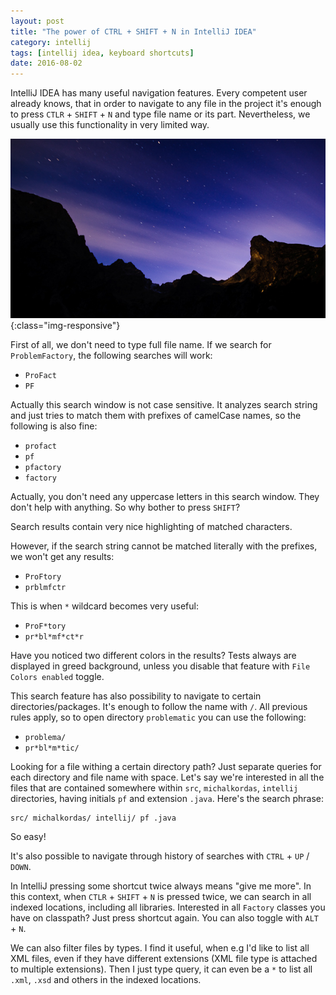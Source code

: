 ```yaml
---
layout: post
title: "The power of CTRL + SHIFT + N in IntelliJ IDEA"
category: intellij
tags: [intellij idea, keyboard shortcuts]
date: 2016-08-02
---
```


IntelliJ IDEA has many useful navigation features. Every competent user already
 knows, that in order to navigate to any file in the project it's enough to
 press `CTLR` + `SHIFT` + `N` and type file name or its part. Nevertheless,
 we usually use this functionality in very limited way.

<!--more-->

![](/images/spinning-stars.jpg){:class="img-responsive"}

First of all, we don't need to type full file name. If we search for
 `ProblemFactory`, the following searches will work:

- `ProFact`
- `PF`

Actually this search window is not case sensitive. It analyzes search string and
 just tries to match them with prefixes of camelCase names, so the following is
 also fine:

- `profact`
- `pf`
- `pfactory`
- `factory`

Actually, you don't need any uppercase letters in this search window. They don't
 help with anything. So why bother to press `SHIFT`?

Search results contain very nice highlighting of matched characters.

However, if the search string cannot be matched literally with the prefixes,
 we won't get any results:

- `ProFtory`
- `prblmfctr`

This is when `*` wildcard becomes very useful:

- `ProF*tory`
- `pr*bl*mf*ct*r`

Have you noticed two different colors in the results? Tests always are displayed
 in greed background, unless you disable that feature with `File Colors enabled`
 toggle.

This search feature has also possibility to navigate to certain
 directories/packages. It's enough to follow the name with `/`. All previous
 rules apply, so to open directory `problematic` you can use the following:

- `problema/`
- `pr*bl*m*tic/`

Looking for a file withing a certain directory path? Just separate
 queries for each directory and file name with space. Let's say we're interested
 in all the files that are contained somewhere within `src`, `michalkordas`,
 `intellij` directories, having initials `pf` and extension `.java`. Here's the
 search phrase:

    src/ michalkordas/ intellij/ pf .java

So easy!

It's also possible to navigate through history of searches with `CTRL` +
 `UP` / `DOWN`.

In IntelliJ pressing some shortcut twice always means "give me more". In this
 context, when `CTLR` + `SHIFT` + `N` is pressed twice, we can search in all
 indexed locations, including all libraries. Interested in all `Factory` classes
 you have on classpath? Just press shortcut again. You can also toggle with
 `ALT` + `N`.

We can also filter files by types. I find it useful, when e.g I'd like to list
 all XML files, even if they have different extensions (XML file
 type is attached to multiple extensions). Then I just type query, it can even
 be a `*` to list all `.xml`, `.xsd` and others in the indexed locations.
